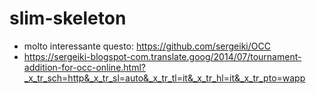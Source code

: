 # slim-skeleton


- molto interessante questo: https://github.com/sergeiki/OCC
- https://sergeiki-blogspot-com.translate.goog/2014/07/tournament-addition-for-occ-online.html?_x_tr_sch=http&_x_tr_sl=auto&_x_tr_tl=it&_x_tr_hl=it&_x_tr_pto=wapp
